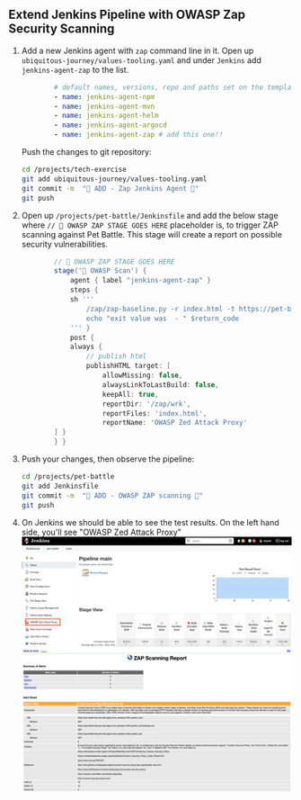 ## Extend Jenkins Pipeline with OWASP Zap Security Scanning

1. Add a new Jenkins agent with `zap` command line in it. Open up `ubiquitous-journey/values-tooling.yaml` and under `Jenkins` add `jenkins-agent-zap` to the list.

    ```yaml
            # default names, versions, repo and paths set on the template
            - name: jenkins-agent-npm
            - name: jenkins-agent-mvn
            - name: jenkins-agent-helm
            - name: jenkins-agent-argocd
            - name: jenkins-agent-zap # add this one!!
    ```

    Push the changes to git repository:

    ```bash
    cd /projects/tech-exercise
    git add ubiquitous-journey/values-tooling.yaml
    git commit -m  "🐝 ADD - Zap Jenkins Agent 🐝"
    git push
    ```

2. Open up `/projects/pet-battle/Jenkinsfile` and add the below stage where `// 🐝 OWASP ZAP STAGE GOES HERE` placeholder is, to trigger ZAP scanning against Pet Battle. This stage will create a report on possible security vulnerabilities.

    ```groovy
            // 🐝 OWASP ZAP STAGE GOES HERE
            stage('🐝 OWASP Scan') {
                agent { label "jenkins-agent-zap" }
                steps {
                sh '''
                    /zap/zap-baseline.py -r index.html -t https://pet-battle-${TEAM_NAME}-test.<CLUSTER_DOMAIN> || return_code=$?
                    echo "exit value was  - " $return_code
                ''' }
                post {
                always {
                    // publish html
                    publishHTML target: [
                        allowMissing: false,
                        alwaysLinkToLastBuild: false,
                        keepAll: true,
                        reportDir: '/zap/wrk',
                        reportFiles: 'index.html',
                        reportName: 'OWASP Zed Attack Proxy'
            ] }
            } }
    ```

3. Push your changes, then observe the pipeline:

    ```bash
    cd /projects/pet-battle
    git add Jenkinsfile
    git commit -m  "🍯 ADD - OWASP ZAP scanning 🍯"
    git push
    ```

4. On Jenkins we should be able to see the test results. On the left hand side, you'll see "OWASP Zed Attack Proxy"
    ![owasp-report-jenkins](images/owasp-report-jenkins.png)
    ![owasp-report-jenkins-2](images/owasp-report-jenkins-2.png)